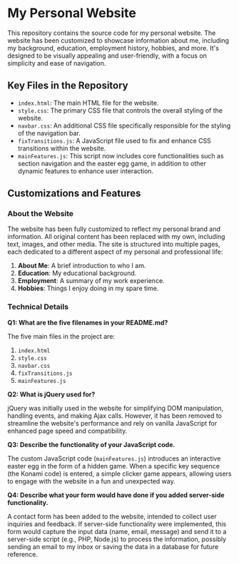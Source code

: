 # My Personal Website

This repository contains the source code for my personal website. The website has been customized to showcase information about me, including my background, education, employment history, hobbies, and more. It's designed to be visually appealing and user-friendly, with a focus on simplicity and ease of navigation.

## Key Files in the Repository

- `index.html`: The main HTML file for the website.
- `style.css`: The primary CSS file that controls the overall styling of the website.
- `navbar.css`: An additional CSS file specifically responsible for the styling of the navigation bar.
- `fixTransitions.js`: A JavaScript file used to fix and enhance CSS transitions within the website.
- `mainFeatures.js`: This script now includes core functionalities such as section navigation and the easter egg game, in addition to other dynamic features to enhance user interaction.

## Customizations and Features

### About the Website

The website has been fully customized to reflect my personal brand and information. All original content has been replaced with my own, including text, images, and other media. The site is structured into multiple pages, each dedicated to a different aspect of my personal and professional life:

1. **About Me**: A brief introduction to who I am.
2. **Education**: My educational background.
3. **Employment**: A summary of my work experience.
4. **Hobbies**: Things I enjoy doing in my spare time.

### Technical Details

**Q1: What are the five filenames in your README.md?**

The five main files in the project are:
1. `index.html`
2. `style.css`
3. `navbar.css`
4. `fixTransitions.js`
5. `mainFeatures.js`

**Q2: What is jQuery used for?**

jQuery was initially used in the website for simplifying DOM manipulation, handling events, and making Ajax calls. However, it has been removed to streamline the website's performance and rely on vanilla JavaScript for enhanced page speed and compatibility.

**Q3: Describe the functionality of your JavaScript code.**

The custom JavaScript code (`mainFeatures.js`) introduces an interactive easter egg in the form of a hidden game. When a specific key sequence (the Konami code) is entered, a simple clicker game appears, allowing users to engage with the website in a fun and unexpected way.

**Q4: Describe what your form would have done if you added server-side functionality.**

A contact form has been added to the website, intended to collect user inquiries and feedback. If server-side functionality were implemented, this form would capture the input data (name, email, message) and send it to a server-side script (e.g., PHP, Node.js) to process the information, possibly sending an email to my inbox or saving the data in a database for future reference.


